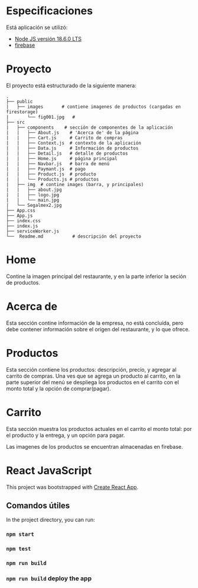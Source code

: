 
# Especificaciones 

Está aplicación se utilizó:
- [Node JS versión 18.6.0 LTS](https://nodejs.org/en)
- [firebase](https://firebase.google.com/?gad=1&gclid=CjwKCAjwjYKjBhB5EiwAiFdSfh65vUksPisq9oLBDlbibOaJ0eoD2Oql_Ve2PMx6Ad028jzM3gSZmRoCwVwQAvD_BwE&gclsrc=aw.ds&hl=es-419)




# Proyecto 

El proyecto está estructurado de la siguiente manera:
 
     
    .
    ├── public 
    |   ├── images       # contiene imagenes de productos (cargadas en firestorage)
    |       └── fig001.jpg   # 
    ├── src  
    |   ├── components    # sección de componentes de la aplicación
    |   |   ├── About.js    # 'Acerca de' de la página    
    |   |   ├── Cart.js     # Carrito de compras
    |   |   ├── Context.js  # contexto de la aplicación
    |   |   ├── Data.js     # Información de productos
    |   |   ├── Detail.js   # detalle de productos
    |   |   ├── Home.js     # página principal
    |   |   ├── Navbar.js   # barra de menú
    |   |   ├── Paymant.js  # pago
    |   |   ├── Product.js  # producto
    |   |   └── Products.js # productos
    |   ├── img  # contine images (barra, y principales)
    |   |   ├── about.jpg
    |   |   ├── logo.jpg
    |   |   └── main.jpg
    |   └── Segalmex2.jpg  
    ├── App.css  
    ├── App.js
    ├── index.css
    ├── index.js
    ├── serviceWorker.js
    └──  Readme.md           # descripción del proyecto


# Home

Contine la imagen principal del restaurante, y en la parte inferior la seción de productos.


# Acerca de

Esta sección contine información de la empresa, no está concluída, pero debe contener información sobre el origen del restaurante, y lo que ofrece.

# Productos

Esta sección contiene los productos: descripción, precio, y agregar al carrito de compras. Una ves que se agrega un producto al carrito, en la parte superior del menú se despliega los productos en el carrito con el monto total y la opción de comprar(pagar).


# Carrito
Esta sección muestra los productos actuales en el carrito el monto total: por el producto y la entrega, y un opción para pagar.


Las imagenes de los productos se encuentran almacenadas en firebase.


# React JavaScript
This project was bootstrapped with [Create React App](https://github.com/facebook/create-react-app).

## Comandos útiles

In the project directory, you can run:

### `npm start`

### `npm test`

### `npm run build`

### `npm run build` deploy the app

